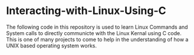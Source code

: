 # Interacting-with-Linux-Using-C

The following code in this repository is used to learn Linux Commands and System calls to directly communicte with the Linux Kernal using C code. This is one of many projects to come to help in the understanding of how a UNIX based operating system works. 
